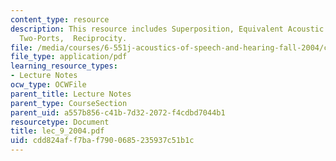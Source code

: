 ```yaml
---
content_type: resource
description: This resource includes Superposition, Equivalent Acoustic Circuits for
  Two-Ports,  Reciprocity.
file: /media/courses/6-551j-acoustics-of-speech-and-hearing-fall-2004/cdd824aff7baf7900685235937c51b1c_lec_9_2004.pdf
file_type: application/pdf
learning_resource_types:
- Lecture Notes
ocw_type: OCWFile
parent_title: Lecture Notes
parent_type: CourseSection
parent_uid: a557b856-c41b-7d32-2072-f4cdbd7044b1
resourcetype: Document
title: lec_9_2004.pdf
uid: cdd824af-f7ba-f790-0685-235937c51b1c
---
```

